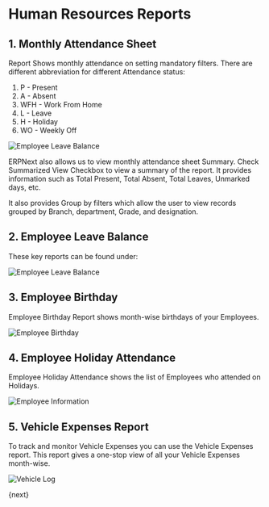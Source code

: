 <!-- add-breadcrumbs -->
# Human Resources Reports

## 1. Monthly Attendance Sheet

Report Shows monthly attendance on setting mandatory filters. There are different abbreviation for different Attendance status:

1. P - Present
2. A - Absent
3. WFH - Work From Home
4. L - Leave
5. H - Holiday
6. WO - Weekly Off

<img alt="Employee Leave Balance" class="screenshot" src="{{docs_base_url}}/assets/img/human-resources/monthly-attendance-sheet-report.png">

ERPNext also allows us to view monthly attendance sheet Summary. Check Summarized View Checkbox to view a summary of the report. It provides information such as Total Present, Total Absent, Total Leaves, Unmarked days, etc.


It also provides Group by filters which allow the user to view records grouped by Branch, department, Grade, and designation.

## 2. Employee Leave Balance

These key reports can be found under:

<img alt="Employee Leave Balance" class="screenshot" src="{{docs_base_url}}/assets/img/human-resources/employee-leave-balance-report.png">

## 3. Employee Birthday

Employee Birthday Report shows month-wise birthdays of your Employees.

<img alt="Employee Birthday" class="screenshot" src="{{docs_base_url}}/assets/img/human-resources/employee-birthday-report.png">

## 4. Employee Holiday Attendance

Employee Holiday Attendance shows the list of Employees who attended on Holidays.

<img alt="Employee Information" class="screenshot" src="{{docs_base_url}}/assets/img/human-resources/employee-holiday-report.png">

## 5. Vehicle Expenses Report

To track and monitor Vehicle Expenses you can use the Vehicle Expenses report. This report gives a one-stop view of all your Vehicle Expenses month-wise.

<img class="screenshot" alt="Vehicle Log" src="{{docs_base_url}}/assets/img/human-resources/vehicle-expenses.png">


{next}
